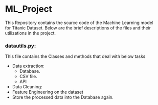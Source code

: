 # ML_Project

This Repository contains the source code of the Machine Learning model for Titanic Dataset.
Below are the brief descriptions of the files and their utilizations in the project.

### datautils.py:
This file contains the Classes and methods that deal with below tasks
  - Data extraction:
    - Database.
    - CSV file.
    - API
  - Data Cleaning:
  - Feature Engineering on the dataset
  - Store the processed data into the Database again.
